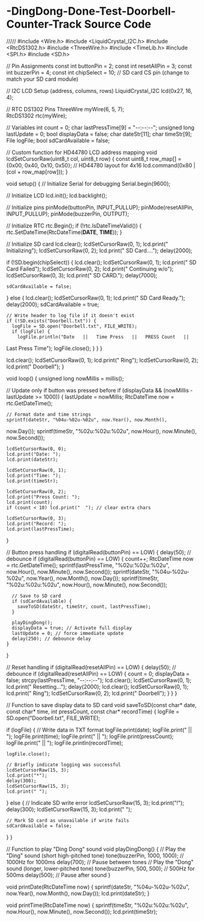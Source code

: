 # -DingDong-Done-Test-Doorbell-Counter-Track Source Code



///// 
#include <Wire.h> 
#include <LiquidCrystal_I2C.h> 
#include <RtcDS1302.h> 
#include <ThreeWire.h> 
#include <TimeLib.h> 
#include <SPI.h> 
#include <SD.h> 
 
// Pin Assignments 
const int buttonPin = 2; 
const int resetAllPin = 3; 
const int buzzerPin = 4; 
const int chipSelect = 10;  // SD card CS pin (change to match your SD 
card module) 
 
// I2C LCD Setup (address, columns, rows) 
LiquidCrystal_I2C lcd(0x27, 16, 4); 
 
// RTC DS1302 Pins 
ThreeWire myWire(6, 5, 7);               
RtcDS1302<ThreeWire> rtc(myWire); 
 
// Variables 
int count = 0; 
char lastPressTime[9] = "--:--:--"; 
unsigned long lastUpdate = 0; 
bool displayData = false; 
char dateStr[11]; 
char timeStr[9]; 
File logFile; 
bool sdCardAvailable = false; 
 
// Custom function for HD44780 LCD address mapping 
void lcdSetCursorRaw(uint8_t col, uint8_t row) { 
  const uint8_t row_map[] = {0x00, 0x40, 0x10, 0x50}; // HD44780 layout 
for 4x16 
  lcd.command(0x80 | (col + row_map[row])); 
} 
 
void setup() { 
  // Initialize Serial for debugging 
  Serial.begin(9600); 
  
  // Initialize LCD 
  lcd.init(); 
  lcd.backlight(); 
  
  // Initialize pins 
  pinMode(buttonPin, INPUT_PULLUP); 
  pinMode(resetAllPin, INPUT_PULLUP); 
  pinMode(buzzerPin, OUTPUT); 
  
  // Initialize RTC 
  rtc.Begin(); 
  if (!rtc.IsDateTimeValid()) { 
    rtc.SetDateTime(RtcDateTime(__DATE__, __TIME__)); 
  } 
  
  // Initialize SD card 
  lcd.clear(); 
  lcdSetCursorRaw(0, 1); 
  lcd.print("  Initializing"); 
  lcdSetCursorRaw(0, 2); 
  lcd.print("   SD Card...."); 
    delay(2000); 
  
  
  if (!SD.begin(chipSelect)) { 
    lcd.clear(); 
    lcdSetCursorRaw(0, 1); 
    lcd.print(" SD Card Failed"); 
    lcdSetCursorRaw(0, 2); 
    lcd.print(" Continuing w/o"); 
    lcdSetCursorRaw(0, 3); 
    lcd.print("    SD CARD."); 
    delay(7000); 
 
    
    sdCardAvailable = false; 
  } else { 
    lcd.clear(); 
    lcdSetCursorRaw(0, 1); 
    lcd.print(" SD Card Ready."); 
    delay(2000); 
    sdCardAvailable = true; 
    
    // Write header to log file if it doesn't exist 
    if (!SD.exists("Doorbell.txt")) { 
      logFile = SD.open("Doorbell.txt", FILE_WRITE); 
      if (logFile) { 
        logFile.println("Date   ||   Time Press   ||   PRESS Count   ||   
Last Press Time"); 
        logFile.close(); 
      } 
    } 
  } 
  
  lcd.clear(); 
  lcdSetCursorRaw(0, 1); 
  lcd.print("      Ring"); 
  lcdSetCursorRaw(0, 2); 
  lcd.print("    Doorbell"); 
} 
 
void loop() { 
  unsigned long nowMillis = millis(); 
  
  // Update only if button was pressed before 
  if (displayData && (nowMillis - lastUpdate >= 1000)) { 
    lastUpdate = nowMillis; 
    RtcDateTime now = rtc.GetDateTime(); 
    
    // Format date and time strings 
    sprintf(dateStr, "%04u-%02u-%02u", now.Year(), now.Month(), 
now.Day()); 
    sprintf(timeStr, "%02u:%02u:%02u", now.Hour(), now.Minute(), 
now.Second()); 
    
    lcdSetCursorRaw(0, 0); 
    lcd.print("Date: "); 
    lcd.print(dateStr); 
    
    lcdSetCursorRaw(0, 1); 
    lcd.print("Time: "); 
    lcd.print(timeStr); 
    
    lcdSetCursorRaw(0, 2); 
    lcd.print("Press Count: "); 
    lcd.print(count); 
    if (count < 10) lcd.print("  "); // clear extra chars 
    
    lcdSetCursorRaw(0, 3); 
    lcd.print("Record: "); 
    lcd.print(lastPressTime); 
  } 
  
  // Button press handling 
  if (digitalRead(buttonPin) == LOW) { 
    delay(50); // debounce 
    if (digitalRead(buttonPin) == LOW) { 
      count++; 
      RtcDateTime now = rtc.GetDateTime(); 
      sprintf(lastPressTime, "%02u:%02u:%02u", now.Hour(), now.Minute(), 
now.Second()); 
      sprintf(dateStr, "%04u-%02u-%02u", now.Year(), now.Month(), 
now.Day()); 
      sprintf(timeStr, "%02u:%02u:%02u", now.Hour(), now.Minute(), 
now.Second()); 
      
      // Save to SD card 
      if (sdCardAvailable) { 
        saveToSD(dateStr, timeStr, count, lastPressTime); 
      } 
      
      playDingDong(); 
      displayData = true; // Activate full display 
      lastUpdate = 0; // force immediate update 
      delay(250); // debounce delay 
    } 
  } 
  
  // Reset handling 
  if (digitalRead(resetAllPin) == LOW) { 
    delay(50); // debounce 
    if (digitalRead(resetAllPin) == LOW) { 
      count = 0; 
      displayData = false; 
      strcpy(lastPressTime, "--:--:--"); 
      lcd.clear(); 
      lcdSetCursorRaw(0, 1); 
      lcd.print("  Resetting..."); 
      delay(2000); 
      lcd.clear(); 
      lcdSetCursorRaw(0, 1); 
      lcd.print("      Ring"); 
      lcdSetCursorRaw(0, 2); 
      lcd.print("    Doorbell"); 
    } 
  } 
} 
 
// Function to save display data to SD card 
void saveToSD(const char* date, const char* time, int pressCount, const 
char* recordTime) { 
  logFile = SD.open("Doorbell.txt", FILE_WRITE); 
  
  if (logFile) { 
    // Write data in TXT format 
    logFile.print(date); 
    logFile.print("   ||   "); 
    logFile.print(time); 
    logFile.print("   ||   "); 
    logFile.print(pressCount); 
    logFile.print("   ||   "); 
    logFile.println(recordTime); 
    
    logFile.close(); 
    
    // Briefly indicate logging was successful 
    lcdSetCursorRaw(15, 3); 
    lcd.print("*"); 
    delay(300); 
    lcdSetCursorRaw(15, 3); 
    lcd.print(" "); 
  } else { 
    // Indicate SD write error 
    lcdSetCursorRaw(15, 3); 
    lcd.print("!"); 
    delay(300); 
    lcdSetCursorRaw(15, 3); 
    lcd.print(" "); 
    
    // Mark SD card as unavailable if write fails 
    sdCardAvailable = false; 
  } 
} 
 
// Function to play "Ding Dong" sound 
void playDingDong() { 
  // Play the "Ding" sound (short high-pitched tone) 
  tone(buzzerPin, 1000, 1000);  // 1000Hz for 1000ms 
  delay(700);                   // Pause between tones 
  // Play the "Dong" sound (longer, lower-pitched tone) 
  tone(buzzerPin, 500, 500);    // 500Hz for 500ms 
  delay(500);                   // Pause after sound 
} 
 
void printDate(RtcDateTime now) { 
  sprintf(dateStr, "%04u-%02u-%02u", now.Year(), now.Month(), now.Day()); 
  lcd.print(dateStr); 
} 
 
void printTime(RtcDateTime now) { 
  sprintf(timeStr, "%02u:%02u:%02u", now.Hour(), now.Minute(), 
now.Second()); 
  lcd.print(timeStr);

